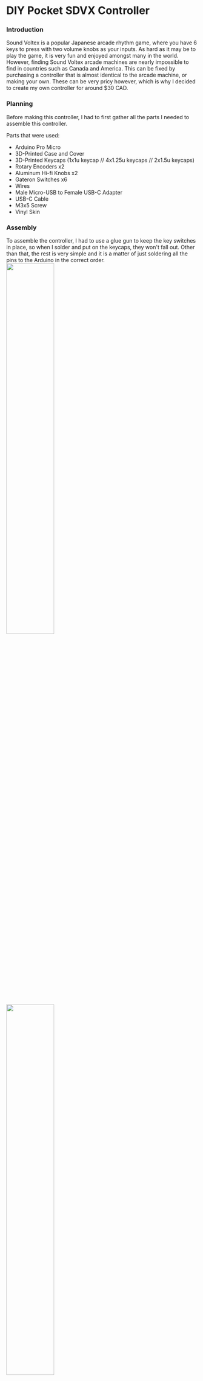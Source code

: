 # **DIY Pocket SDVX Controller**

### **Introduction**
Sound Voltex is a popular Japanese arcade rhythm game, where you have 6 keys to press with two volume knobs as your inputs. As hard as it may be to play the game, it is very fun and enjoyed amongst many in the world. However, finding Sound Voltex arcade machines are nearly impossible to find in countries such as Canada and America. This can be fixed by purchasing a controller that is almost identical to the arcade machine, or making your own. These can be very pricy however, which is why I decided to create my own controller for around $30 CAD. 

### **Planning**
Before making this controller, I had to first gather all the parts I needed to assemble this controller.

Parts that were used: 
* Arduino Pro Micro
* 3D-Printed Case and Cover
* 3D-Printed Keycaps (1x1u keycap // 4x1.25u keycaps // 2x1.5u keycaps)
* Rotary Encoders x2
* Aluminum Hi-fi Knobs x2
* Gateron Switches x6
* Wires 
* Male Micro-USB to Female USB-C Adapter
* USB-C Cable
* M3x5 Screw
* Vinyl Skin 

### **Assembly**
To assemble the controller, I had to use a glue gun to keep the key switches in place, so when I solder and put on the keycaps, they won't fall out. Other than that, the rest is very simple and it is a matter of just soldering all the pins to the Arduino in the correct order. 
<img src="https://user-images.githubusercontent.com/67884995/209010251-299becfc-a177-4252-89fb-69118dcc3332.JPG" width=50% height=50%>
<img src="https://user-images.githubusercontent.com/67884995/209010268-9bb19102-c0b7-449e-a7d3-1e7b8c0740ab.JPG" width=50% height=50%>

Pinout: 
![image](https://user-images.githubusercontent.com/67884995/174512733-320b3090-c7c9-4b96-a728-2ff57a1596a4.png)

* RXI - VOL_R A
* TXO - VOL_R B
* 2 - VOL-L A
* 3 - VOL-L B 
* 4 - BT_ST
* 5 - BT_A
* 6 - BT_B
* 7 - BT_C
* 8 - BT_D
* 9 - FX_L
* 10 - FX_R

After everything is glued in and soldered, I put on the vinyl skin that was printed so the controller would look nice. With this being added, I can now put on the rest of the parts, which include the keycaps and the volume knobs. To finish, I put in the Micro-USB to USB-C adapter in and the controller is now complete. 
<img src="https://user-images.githubusercontent.com/67884995/209010287-5e8af069-4eb6-468d-ba16-f87a26ca8a9a.JPG" width=50% height=50%>

### **Firmware**
The firmware for the controller has already been released by [speedypotato](https://github.com/speedypotato) and available to [download here](https://github.com/speedypotato/Pocket-SDVX).
